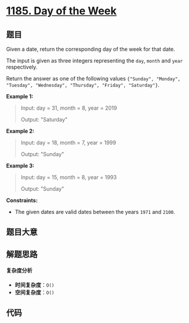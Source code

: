 # [1185. Day of the Week](https://leetcode.com/problems/day-of-the-week/)

## 题目

Given a date, return the corresponding day of the week for that date.

The input is given as three integers representing the `day`, `month` and
`year` respectively.

Return the answer as one of the following values `{"Sunday", "Monday",
"Tuesday", "Wednesday", "Thursday", "Friday", "Saturday"}`.

**Example 1:**

> Input: day = 31, month = 8, year = 2019
>
> Output: "Saturday"

**Example 2:**

> Input: day = 18, month = 7, year = 1999
>
> Output: "Sunday"

**Example 3:**

> Input: day = 15, month = 8, year = 1993
>
> Output: "Sunday"

**Constraints:**

- The given dates are valid dates between the years `1971` and `2100`.

## 题目大意

## 解题思路

#### 复杂度分析

- **时间复杂度**：`O()`
- **空间复杂度**：`O()`

## 代码

```javascript

```
